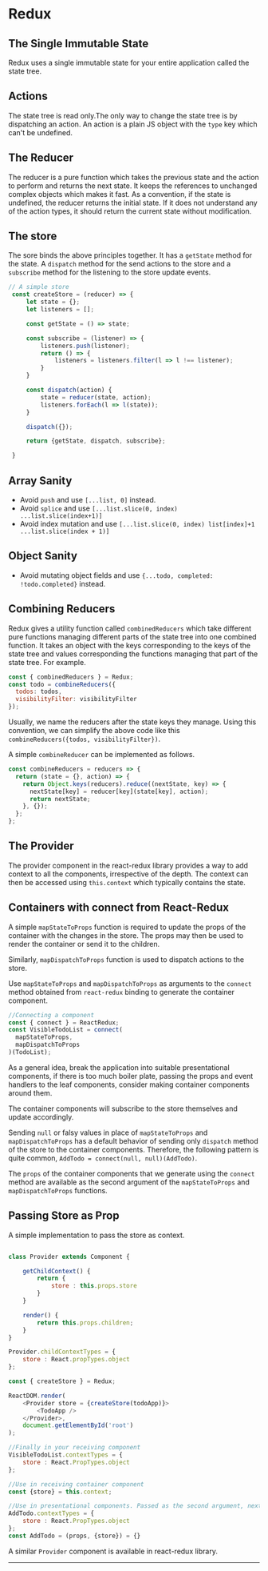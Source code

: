 # Redux

## The Single Immutable State

Redux uses a single immutable state for your entire application called the state tree.

## Actions

The state tree is read only.The only way to change the state tree is by dispatching an action. An action is a plain JS object with the `type` key which can't be undefined.

## The Reducer

The reducer is a pure function which takes the previous state and the action to perform and returns the next state. It keeps the references to unchanged complex objects which makes it fast. As a convention, if the state is undefined, the reducer returns the initial state. If it does not understand any of the action types, it should return the current state without modification.

## The store

The sore binds the above principles together. It has a `getState` method for the state. A `dispatch` method for the send actions to the store and a `subscribe` method for the listening to the store update events.

```js
// A simple store
 const createStore = (reducer) => {
     let state = {};
     let listeners = [];

     const getState = () => state;

     const subscribe = (listener) => {
         listeners.push(listener);
         return () => {
             listeners = listeners.filter(l => l !== listener);
         }
     }

     const dispatch(action) {
         state = reducer(state, action);
         listeners.forEach(l => l(state));
     }

     dispatch({});

     return {getState, dispatch, subscribe};

 }
```

## Array Sanity

- Avoid `push` and use `[...list, 0]` instead.
- Avoid `splice` and use `[...list.slice(0, index) ...list.slice(index+1)]`
- Avoid index mutation and use `[...list.slice(0, index) list[index]+1 ...list.slice(index + 1)]`

## Object Sanity

- Avoid mutating object fields and use `{...todo, completed: !todo.completed}` instead.

## Combining Reducers

Redux gives a utility function called `combinedReducers` which take different pure functions managing different parts of the state tree into one combined function. It takes an object with the keys corresponding to the keys of the state tree and values corresponding the functions managing that part of the state tree. For example.

```js
const { combinedReducers } = Redux;
const todo = combineReducers({
  todos: todos,
  visibilityFilter: visibilityFilter
});
```

Usually, we name the reducers after the state keys they manage. Using this convention, we can simplify the above code like this `combineReducers({todos, visibilityFilter})`.

A simple `combineReducer` can be implemented as follows.

```js
const combineReducers = reducers => {
  return (state = {}, action) => {
    return Object.keys(reducers).reduce((nextState, key) => {
      nextState[key] = reducer[key](state[key], action);
      return nextState;
    }, {});
  };
};
```

## The Provider

The provider component in the react-redux library provides a way to add context to all the components, irrespective of the depth. The context can then be accessed using `this.context` which typically contains the state.

## Containers with connect from React-Redux

A simple `mapStateToProps` function is required to update the props of the container with the changes in the store. The props may then be used to render the container or send it to the children.

Similarly, `mapDispatchToProps` function is used to dispatch actions to the store.

Use `mapStateToProps` and `mapDispatchToProps` as arguments to the `connect` method obtained from `react-redux` binding to generate the container component.

```js
//Connecting a component
const { connect } = ReactRedux;
const VisibleTodoList = connect(
  mapStateToProps,
  mapDispatchToProps
)(TodoList);
```

As a general idea, break the application into suitable presentational components, if there is too much boiler plate, passing the props and event handlers to the leaf components, consider making container components around them.

The container components will subscribe to the store themselves and update accordingly.

Sending `null` or falsy values in place of `mapStateToProps` and `mapDispatchToProps` has a default behavior of sending only `dispatch` method of the store to the container components. Therefore, the following pattern is quite common, `AddTodo = connect(null, null)(AddTodo)`.

The `props` of the container components that we generate using the `connect` method are available as the second argument of the `mapStateToProps` and `mapDispatchToProps` functions.

## Passing Store as Prop

A simple implementation to pass the store as context.

```js

class Provider extends Component {

    getChildContext() {
        return {
            store : this.props.store
        }
    }

    render() {
        return this.props.children;
    }
}

Provider.childContextTypes = {
    store : React.propTypes.object
};

const { createStore } = Redux;

ReactDOM.render(
    <Provider store = {createStore(todoApp)}>
        <TodoApp />
    </Provider>,
    document.getElementById('root')
);

//Finally in your receiving component
VisibleTodoList.contextTypes = {
    store : React.PropTypes.object
};

//Use in receiving container component
const {store} = this.context;

//Use in presentational components. Passed as the second argument, next to props.
AddTodo.contextTypes = {
    store : React.PropTypes.object
};
const AddTodo = (props, {store}) = {}

```

A similar `Provider` component is available in react-redux library.

---
